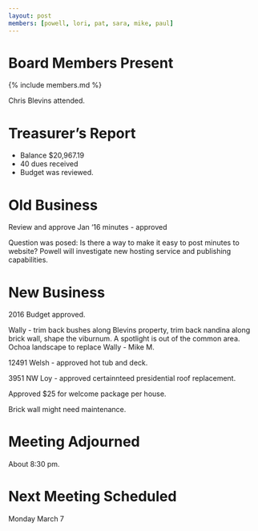 ```yaml
---
layout: post
members: [powell, lori, pat, sara, mike, paul]
---
```

# Board Members Present
{% include members.md %}

Chris Blevins attended.

# Treasurer’s Report

* Balance $20,967.19
* 40 dues received
* Budget was reviewed.

# Old Business

Review and approve Jan ‘16 minutes - approved

Question was posed: Is there a way to make it easy to post minutes to website?
Powell will investigate new hosting service and publishing capabilities.

# New Business

2016 Budget approved.

Wally - trim back bushes along Blevins property, trim back nandina along brick wall, shape the viburnum.
A spotlight is out of the common area.
Ochoa landscape to replace Wally - Mike M.

12491 Welsh - approved hot tub and deck.

3951 NW Loy - approved certainnteed presidential roof replacement.

Approved $25 for welcome package per house.

Brick wall might need maintenance.

# Meeting Adjourned

About 8:30 pm.

# Next Meeting Scheduled

Monday March 7
